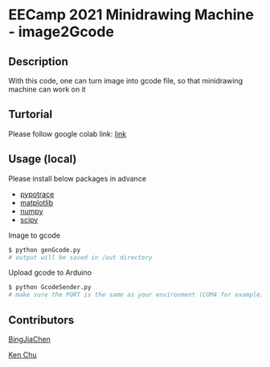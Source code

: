 # EECamp 2021 Minidrawing Machine - image2Gcode

## Description
With this code, one can turn image into gcode file, so that minidrawing machine can work on it

## Turtorial
Please follow google colab link:
[link](https://drive.google.com/file/d/1M-FZAz9-J8OuBllEiKsv-XR5LVi2fFV0/view?usp=sharing)

## Usage (local)

Please install below packages in advance
- [pypotrace](https://pypi.org/project/pypotrace/)
- [matplotlib](https://pypi.org/project/matplotlib/)
- [numpy](https://pypi.org/project/numpy/)
- [scipy](https://pypi.org/project/scipy/)

Image to gcode
```bash
$ python genGcode.py
# output will be saved in /out directory
```

Upload gcode to Arduino
```bash
$ python GcodeSender.py
# make sure the PORT is the same as your environment (COM4 for example)
```

## Contributors
[BingJiaChen](https://github.com/BingJiaChen)

[Ken Chu](https://github.com/Kenchu123)

